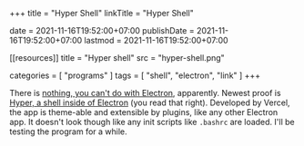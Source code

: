 +++
title = "Hyper Shell"
linkTitle = "Hyper Shell"

date = 2021-11-16T19:52:00+07:00
publishDate = 2021-11-16T19:52:00+07:00
lastmod = 2021-11-16T19:52:00+07:00

[[resources]]
title = "Hyper shell"
src = "hyper-shell.png"

categories = [
  "programs"
]
tags = [
  "shell", 
  "electron",
  "link"
]
+++

There is [nothing, you can't do with Electron](https://github.com/sindresorhus/awesome-electron), apparently. Newest proof is [Hyper, a shell inside of Electron](https://hyper.is/) (you read that right). Developed by Vercel, the app is theme-able and extensible by plugins, like any other Electron app. It doesn't look though like any init scripts like `.bashrc` are loaded. I'll be testing the program for a while.
